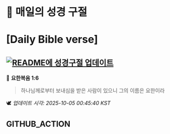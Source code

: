 # 🙏 매일의 성경 구절
# [Daily Bible verse]
## [![README에 성경구절 업데이트](https://github.com/DONGSUKA/first_test/actions/workflows/update-readme-bible.yml/badge.svg)](https://github.com/DONGSUKA/first_test/actions/workflows/update-readme-bible.yml)
<!-- START_BIBLE_VERSE -->
📖 **요한복음 1:6**
> 하나님께로부터 보내심을 받은 사람이 있으니 그의 이름은 요한이라

🕊️ _업데이트 시각: 2025-10-05 00:45:40 KST_
  <!-- END_BIBLE_VERSE -->
## GITHUB_ACTION
